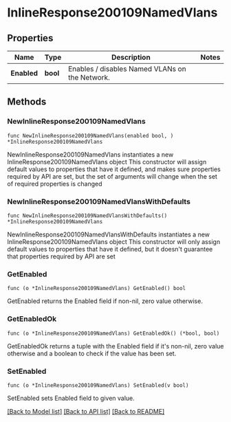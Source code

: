 # InlineResponse200109NamedVlans

## Properties

Name | Type | Description | Notes
------------ | ------------- | ------------- | -------------
**Enabled** | **bool** | Enables / disables Named VLANs on the Network. | 

## Methods

### NewInlineResponse200109NamedVlans

`func NewInlineResponse200109NamedVlans(enabled bool, ) *InlineResponse200109NamedVlans`

NewInlineResponse200109NamedVlans instantiates a new InlineResponse200109NamedVlans object
This constructor will assign default values to properties that have it defined,
and makes sure properties required by API are set, but the set of arguments
will change when the set of required properties is changed

### NewInlineResponse200109NamedVlansWithDefaults

`func NewInlineResponse200109NamedVlansWithDefaults() *InlineResponse200109NamedVlans`

NewInlineResponse200109NamedVlansWithDefaults instantiates a new InlineResponse200109NamedVlans object
This constructor will only assign default values to properties that have it defined,
but it doesn't guarantee that properties required by API are set

### GetEnabled

`func (o *InlineResponse200109NamedVlans) GetEnabled() bool`

GetEnabled returns the Enabled field if non-nil, zero value otherwise.

### GetEnabledOk

`func (o *InlineResponse200109NamedVlans) GetEnabledOk() (*bool, bool)`

GetEnabledOk returns a tuple with the Enabled field if it's non-nil, zero value otherwise
and a boolean to check if the value has been set.

### SetEnabled

`func (o *InlineResponse200109NamedVlans) SetEnabled(v bool)`

SetEnabled sets Enabled field to given value.



[[Back to Model list]](../README.md#documentation-for-models) [[Back to API list]](../README.md#documentation-for-api-endpoints) [[Back to README]](../README.md)


